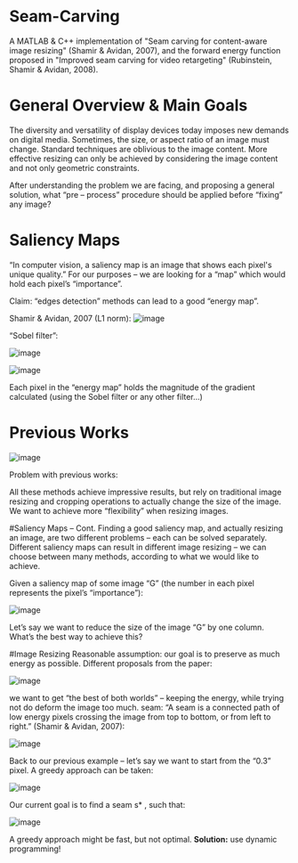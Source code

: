 # Seam-Carving
A MATLAB & C++ implementation of "Seam carving for content-aware image resizing" (Shamir & Avidan, 2007), and the forward energy function proposed in "Improved seam carving for video retargeting" (Rubinstein, Shamir & Avidan, 2008).

# General Overview & Main Goals
The diversity and versatility of display devices today imposes new demands on digital media. Sometimes, the size, or aspect ratio of an image must change. Standard techniques are oblivious to the image content.
More effective resizing can only be achieved by considering the image content and not only geometric constraints.

After understanding the problem we are facing, and proposing a general solution, what “pre – process” procedure should be applied before “fixing” any image?

# Saliency Maps
“In computer vision, a saliency map is an image that shows each pixel's unique quality.”
For our purposes – we are looking for a “map” which would hold each pixel’s “importance”.

Claim: “edges detection” methods can lead to a good “energy map”.

Shamir & Avidan, 2007 (L1 norm):
![image](https://user-images.githubusercontent.com/82894689/117580604-64d9a180-b101-11eb-8fd7-aa3e8956d310.png)


“Sobel filter”:

![image](https://user-images.githubusercontent.com/82894689/117580610-699e5580-b101-11eb-87ea-1f9b8a9d0b99.png)


![image](https://user-images.githubusercontent.com/82894689/117580645-a23e2f00-b101-11eb-81dd-4bbe721034a5.png)

Each pixel in the “energy map” holds the magnitude of the gradient calculated (using the Sobel filter or any other filter…)

# Previous Works

![image](https://user-images.githubusercontent.com/82894689/117580720-0103a880-b102-11eb-9f0b-7fde61bf489d.png)

Problem with previous works: 

All these methods achieve impressive results, but rely on traditional image resizing and cropping operations to actually change the size of the image.
We want to achieve more “flexibility” when resizing images.

#Saliency Maps – Cont.
Finding a good saliency map, and actually resizing an image, are two different problems – each can be solved separately.  
Different saliency maps can result in different image resizing – we can choose between many methods, according to what we would like to achieve.

Given a saliency map of some image “G” (the number in each pixel represents the pixel’s “importance”): 

![image](https://user-images.githubusercontent.com/82894689/117580791-563fba00-b102-11eb-8e2d-ef987b20c0c2.png)

Let’s say we want to reduce the size of the image “G” by one column. What’s the best way to achieve this?

#Image Resizing
Reasonable assumption: our goal is to preserve as much energy as possible.
Different proposals from the paper:

![image](https://user-images.githubusercontent.com/82894689/117580826-84bd9500-b102-11eb-9f81-67484f8ad124.png)

we want to get “the best of both worlds” – keeping the energy, while trying not do deform the image too much.
seam: “A seam is a connected path of low energy pixels crossing the image from top to bottom, or from left to right.” (Shamir & Avidan, 2007):

![image](https://user-images.githubusercontent.com/82894689/117580873-ae76bc00-b102-11eb-9869-9fd4dd09c0cd.png)

Back to our previous example – let’s say we want to start from the “0.3” pixel. A greedy approach can be taken:

![image](https://user-images.githubusercontent.com/82894689/117580897-cea67b00-b102-11eb-9a5d-f1a57c2644f6.png)

Our current goal is to find a seam s* , such that:

![image](https://user-images.githubusercontent.com/82894689/117580941-e847c280-b102-11eb-90be-6cd1afda257b.png)


A greedy approach might be fast, but not optimal.
<b>Solution:</b> use dynamic programming!





